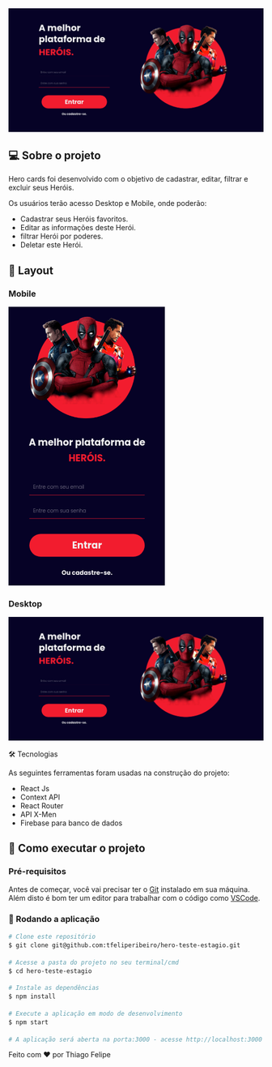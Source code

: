 <img src="src/images/banner.png" alt="Banner do Projeto"/>

## 💻 Sobre o projeto

Hero cards foi desenvolvido com o objetivo de cadastrar, editar, filtrar e excluir seus Heróis.

Os usuários terão acesso Desktop e Mobile, onde poderão:

- Cadastrar seus Heróis favoritos.
- Editar as informações deste Herói.
- filtrar Herói por poderes.
- Deletar este Herói.

## 🎨 Layout

### Mobile

<img src="src/images/mobile-login.png"/>

### Desktop

<img src="src/images/banner.png"/>

🛠 Tecnologias

As seguintes ferramentas foram usadas na construção do projeto:

* React Js
* Context API
* React Router
* API X-Men
* Firebase para banco de dados


## 🚀 Como executar o projeto

### Pré-requisitos

Antes de começar, você vai precisar ter o [Git](https://git-scm.com) instalado em sua máquina.
Além disto é bom ter um editor para trabalhar com o código como [VSCode](https://code.visualstudio.com/).

### 🧭 Rodando a aplicação
```bash
# Clone este repositório
$ git clone git@github.com:tfeliperibeiro/hero-teste-estagio.git

# Acesse a pasta do projeto no seu terminal/cmd
$ cd hero-teste-estagio

# Instale as dependências
$ npm install

# Execute a aplicação em modo de desenvolvimento
$ npm start

# A aplicação será aberta na porta:3000 - acesse http://localhost:3000
```

Feito com ❤️ por Thiago Felipe
